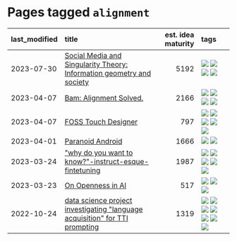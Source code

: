 # Pages tagged `alignment`

|last_modified|title|est. idea maturity|tags
|:---|:---|---:|:---|
|2023-07-30|[Social Media and Singularity Theory: Information geometry and society](../social_singularities.md)|5192|[![](https://img.shields.io/badge/tag-alignment-b7fb0)](../tags/alignment.md) [![](https://img.shields.io/badge/tag-information_geometry-3c3258)](../tags/information_geometry.md) [![](https://img.shields.io/badge/tag-philosophy-29349d)](../tags/philosophy.md) [![](https://img.shields.io/badge/tag-publication-1043a5)](../tags/publication.md)|
|2023-04-07|[Bam: Alignment Solved.](../ezmode_alignment.md)|2166|[![](https://img.shields.io/badge/tag-alignment-b7fb0)](../tags/alignment.md) [![](https://img.shields.io/badge/tag-dataset-c4fb38)](../tags/dataset.md) [![](https://img.shields.io/badge/tag-experimental-1eefac)](../tags/experimental.md) [![](https://img.shields.io/badge/tag-meta-35d420)](../tags/meta.md)|
|2023-04-07|[FOSS Touch Designer](../FOSS_touch_designer.md)|797|[![](https://img.shields.io/badge/tag-alignment-b7fb0)](../tags/alignment.md) [![](https://img.shields.io/badge/tag-animation-e839f4)](../tags/animation.md) [![](https://img.shields.io/badge/tag-publicgood-a68128)](../tags/publicgood.md) [![](https://img.shields.io/badge/tag-tooling-fe4dc)](../tags/tooling.md) [![](https://img.shields.io/badge/tag-wip-35b163)](../tags/wip.md)|
|2023-04-01|[Paranoid Android](../paranoid-android.md)|1666|[![](https://img.shields.io/badge/tag-alignment-b7fb0)](../tags/alignment.md) [![](https://img.shields.io/badge/tag-experimental-1eefac)](../tags/experimental.md)|
|2023-03-24|["why do you want to know?"-instruct-esque-fintetuning](../whydoyouwantoknow.md)|1987|[![](https://img.shields.io/badge/tag-aiethics-b4243e)](../tags/aiethics.md) [![](https://img.shields.io/badge/tag-alignment-b7fb0)](../tags/alignment.md) [![](https://img.shields.io/badge/tag-dialogue-b25b5)](../tags/dialogue.md) [![](https://img.shields.io/badge/tag-models-76bb24)](../tags/models.md) [![](https://img.shields.io/badge/tag-wip-35b163)](../tags/wip.md)|
|2023-03-23|[On Openness in AI](../on_openness_in_ai.md)|517|[![](https://img.shields.io/badge/tag-alignment-b7fb0)](../tags/alignment.md) [![](https://img.shields.io/badge/tag-publication-1043a5)](../tags/publication.md) [![](https://img.shields.io/badge/tag-publicgood-a68128)](../tags/publicgood.md)|
|2022-10-24|[data science project investigating "language acquisition" for TTI prompting](../tti_language_aqcuisition.md)|1319|[![](https://img.shields.io/badge/tag-alignment-b7fb0)](../tags/alignment.md) [![](https://img.shields.io/badge/tag-dataset-c4fb38)](../tags/dataset.md) [![](https://img.shields.io/badge/tag-experimental-1eefac)](../tags/experimental.md) [![](https://img.shields.io/badge/tag-prompting-3f9741)](../tags/prompting.md) [![](https://img.shields.io/badge/tag-publication-1043a5)](../tags/publication.md) [![](https://img.shields.io/badge/tag-publicgood-a68128)](../tags/publicgood.md) [![](https://img.shields.io/badge/tag-stability-32d44f)](../tags/stability.md)|
